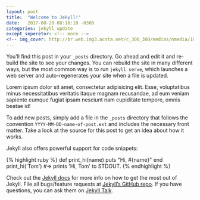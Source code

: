 ```yaml
---
layout: post
title:  "Welcome to Jekyll!"
date:   2017-08-20 08:18:10 -0300
categories: jekyll update
except_seperetor: <!-- more -->
<!-- img_cover: http://br.web.img3.acsta.net/c_300_300/medias/nmedia/18/87/31/07/19912359.jpg -->
---
```

You’ll find this post in your `_posts` directory. Go ahead and edit it and re-build the site to see your changes. You can rebuild the site in many different ways, but the most common way is to run `jekyll serve`, which launches a web server and auto-regenerates your site when a file is updated.

Lorem ipsum dolor sit amet, consectetur adipisicing elit. Esse, voluptatibus minus necessitatibus veritatis itaque magnam recusandae, ad eum veniam sapiente cumque fugiat ipsam nesciunt nam cupiditate tempore, omnis beatae id!

To add new posts, simply add a file in the `_posts` directory that follows the convention `YYYY-MM-DD-name-of-post.ext` and includes the necessary front matter. Take a look at the source for this post to get an idea about how it works.

Jekyll also offers powerful support for code snippets:

{% highlight ruby %}
def print_hi(name)
  puts "Hi, #{name}"
end
print_hi('Tom')
#=> prints 'Hi, Tom' to STDOUT.
{% endhighlight %}

Check out the [Jekyll docs][jekyll-docs] for more info on how to get the most out of Jekyll. File all bugs/feature requests at [Jekyll’s GitHub repo][jekyll-gh]. If you have questions, you can ask them on [Jekyll Talk][jekyll-talk].

[jekyll-docs]: https://jekyllrb.com/docs/home

[jekyll-gh]:   https://github.com/jekyll/jekyll

[jekyll-talk]: https://talk.jekyllrb.com/
